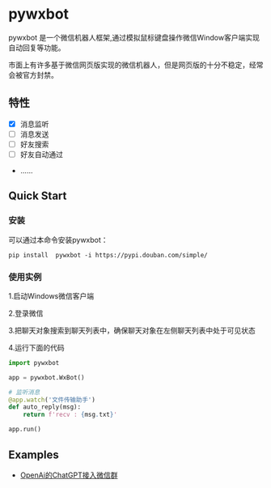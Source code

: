 # pywxbot

pywxbot 是一个微信机器人框架,通过模拟鼠标键盘操作微信Window客户端实现自动回复等功能。

市面上有许多基于微信网页版实现的微信机器人，但是网页版的十分不稳定，经常会被官方封禁。
## 特性

- [x] 消息监听
- [ ] 消息发送
- [ ] 好友搜索
- [ ] 好友自动通过
- ......

## Quick Start

### 安装

可以通过本命令安装pywxbot：

`pip install  pywxbot -i https://pypi.douban.com/simple/`

### 使用实例

1.启动Windows微信客户端

2.登录微信

3.把聊天对象搜索到聊天列表中，确保聊天对象在左侧聊天列表中处于可见状态

4.运行下面的代码

```python
import pywxbot

app = pywxbot.WxBot()

# 监听消息
@app.watch('文件传输助手')
def auto_reply(msg):
    return f'recv : {msg.txt}'

app.run()
```
## Examples

- [OpenAi的ChatGPT接入微信群](http://github.com/cyy95/pywxbot/blob/master/examples/auto_reply.py)